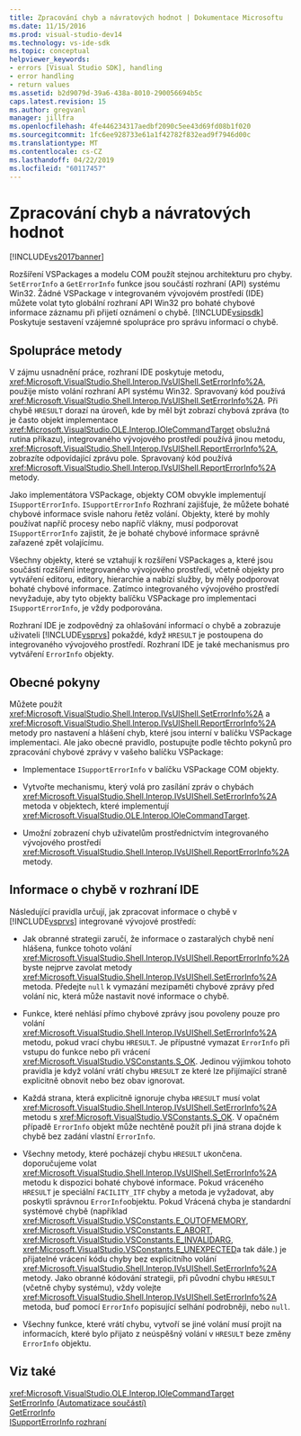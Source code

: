```yaml
---
title: Zpracování chyb a návratových hodnot | Dokumentace Microsoftu
ms.date: 11/15/2016
ms.prod: visual-studio-dev14
ms.technology: vs-ide-sdk
ms.topic: conceptual
helpviewer_keywords:
- errors [Visual Studio SDK], handling
- error handling
- return values
ms.assetid: b2d9079d-39a6-438a-8010-290056694b5c
caps.latest.revision: 15
ms.author: gregvanl
manager: jillfra
ms.openlocfilehash: 4fe446234317aedbf2090c5ee43d69fd08b1f020
ms.sourcegitcommit: 1fc6ee928733e61a1f42782f832ead9f7946d00c
ms.translationtype: MT
ms.contentlocale: cs-CZ
ms.lasthandoff: 04/22/2019
ms.locfileid: "60117457"
---
```

# <a name="error-handling-and-return-values"></a>Zpracování chyb a návratových hodnot
[!INCLUDE[vs2017banner](../includes/vs2017banner.md)]

Rozšíření VSPackages a modelu COM použít stejnou architekturu pro chyby. `SetErrorInfo` a `GetErrorInfo` funkce jsou součástí rozhraní (API) systému Win32. Žádné VSPackage v integrovaném vývojovém prostředí (IDE) můžete volat tyto globální rozhraní API Win32 pro bohaté chybové informace záznamu při přijetí oznámení o chybě. [!INCLUDE[vsipsdk](../includes/vsipsdk-md.md)] Poskytuje sestavení vzájemné spolupráce pro správu informací o chybě.  
  
## <a name="interop-methods"></a>Spolupráce metody  
 V zájmu usnadnění práce, rozhraní IDE poskytuje metodu, <xref:Microsoft.VisualStudio.Shell.Interop.IVsUIShell.SetErrorInfo%2A>, použije místo volání rozhraní API systému Win32. Spravovaný kód používá <xref:Microsoft.VisualStudio.Shell.Interop.IVsUIShell.SetErrorInfo%2A>. Při chybě `HRESULT` dorazí na úroveň, kde by měl být zobrazí chybová zpráva (to je často objekt implementace <xref:Microsoft.VisualStudio.OLE.Interop.IOleCommandTarget> obslužná rutina příkazu), integrovaného vývojového prostředí používá jinou metodu, <xref:Microsoft.VisualStudio.Shell.Interop.IVsUIShell.ReportErrorInfo%2A>, zobrazíte odpovídající zprávu pole. Spravovaný kód používá <xref:Microsoft.VisualStudio.Shell.Interop.IVsUIShell.ReportErrorInfo%2A> metody.  
  
 Jako implementátora VSPackage, objekty COM obvykle implementují `ISupportErrorInfo`. `ISupportErrorInfo` Rozhraní zajišťuje, že můžete bohaté chybové informace svisle nahoru řetěz volání. Objekty, které by mohly používat napříč procesy nebo napříč vlákny, musí podporovat `ISupportErrorInfo` zajistit, že je bohaté chybové informace správně zařazené zpět volajícímu.  
  
 Všechny objekty, které se vztahují k rozšíření VSPackages a, které jsou součástí rozšíření integrovaného vývojového prostředí, včetně objekty pro vytváření editoru, editory, hierarchie a nabízí služby, by měly podporovat bohaté chybové informace. Zatímco integrovaného vývojového prostředí nevyžaduje, aby tyto objekty balíčku VSPackage pro implementaci `ISupportErrorInfo`, je vždy podporována.  
  
 Rozhraní IDE je zodpovědný za ohlašování informací o chybě a zobrazuje uživateli [!INCLUDE[vsprvs](../includes/vsprvs-md.md)] pokaždé, když `HRESULT` je postoupena do integrovaného vývojového prostředí. Rozhraní IDE je také mechanismus pro vytváření `ErrorInfo` objekty.  
  
## <a name="general-guidelines"></a>Obecné pokyny  
 Můžete použít <xref:Microsoft.VisualStudio.Shell.Interop.IVsUIShell.SetErrorInfo%2A> a <xref:Microsoft.VisualStudio.Shell.Interop.IVsUIShell.ReportErrorInfo%2A> metody pro nastavení a hlášení chyb, které jsou interní v balíčku VSPackage implementaci. Ale jako obecné pravidlo, postupujte podle těchto pokynů pro zpracování chybové zprávy v vašeho balíčku VSPackage:  
  
- Implementace `ISupportErrorInfo` v balíčku VSPackage COM objekty.  
  
- Vytvořte mechanismu, který volá pro zasílání zpráv o chybách <xref:Microsoft.VisualStudio.Shell.Interop.IVsUIShell.SetErrorInfo%2A> metoda v objektech, které implementují <xref:Microsoft.VisualStudio.OLE.Interop.IOleCommandTarget>.  
  
- Umožní zobrazení chyb uživatelům prostřednictvím integrovaného vývojového prostředí <xref:Microsoft.VisualStudio.Shell.Interop.IVsUIShell.ReportErrorInfo%2A> metody.  
  
## <a name="error-information-in-the-ide"></a>Informace o chybě v rozhraní IDE  
 Následující pravidla určují, jak zpracovat informace o chybě v [!INCLUDE[vsprvs](../includes/vsprvs-md.md)] integrované vývojové prostředí:  
  
- Jak obranné strategii zaručí, že informace o zastaralých chybě není hlášena, funkce tohoto volání <xref:Microsoft.VisualStudio.Shell.Interop.IVsUIShell.ReportErrorInfo%2A> byste nejprve zavolat metody <xref:Microsoft.VisualStudio.Shell.Interop.IVsUIShell.SetErrorInfo%2A> metoda. Předejte `null` k vymazání mezipaměti chybové zprávy před volání nic, která může nastavit nové informace o chybě.  
  
- Funkce, které nehlásí přímo chybové zprávy jsou povoleny pouze pro volání <xref:Microsoft.VisualStudio.Shell.Interop.IVsUIShell.SetErrorInfo%2A> metodu, pokud vrací chybu `HRESULT`. Je přípustné vymazat `ErrorInfo` při vstupu do funkce nebo při vrácení <xref:Microsoft.VisualStudio.VSConstants.S_OK>. Jedinou výjimkou tohoto pravidla je když volání vrátí chybu `HRESULT` ze které lze přijímající straně explicitně obnovit nebo bez obav ignorovat.  
  
- Každá strana, která explicitně ignoruje chyba `HRESULT` musí volat <xref:Microsoft.VisualStudio.Shell.Interop.IVsUIShell.SetErrorInfo%2A> metodu s <xref:Microsoft.VisualStudio.VSConstants.S_OK>. V opačném případě `ErrorInfo` objekt může nechtěně použít při jiná strana dojde k chybě bez zadání vlastní `ErrorInfo`.  
  
- Všechny metody, které pocházejí chybu `HRESULT` ukončena. doporučujeme volat <xref:Microsoft.VisualStudio.Shell.Interop.IVsUIShell.SetErrorInfo%2A> metodu k dispozici bohaté chybové informace. Pokud vráceného `HRESULT` je speciální `FACILITY_ITF` chyby a metoda je vyžadovat, aby poskytli správnou `ErrorInfo`objektu. Pokud Vrácená chyba je standardní systémové chybě (například <xref:Microsoft.VisualStudio.VSConstants.E_OUTOFMEMORY>, <xref:Microsoft.VisualStudio.VSConstants.E_ABORT>, <xref:Microsoft.VisualStudio.VSConstants.E_INVALIDARG>, <xref:Microsoft.VisualStudio.VSConstants.E_UNEXPECTED>a tak dále.) je přijatelné vrácení kódu chyby bez explicitního volání <xref:Microsoft.VisualStudio.Shell.Interop.IVsUIShell.SetErrorInfo%2A> metody. Jako obranné kódování strategii, při původní chybu `HRESULT` (včetně chyby systému), vždy volejte <xref:Microsoft.VisualStudio.Shell.Interop.IVsUIShell.SetErrorInfo%2A> metoda, buď pomocí `ErrorInfo` popisující selhání podrobněji, nebo `null`.  
  
- Všechny funkce, které vrátí chybu, vytvoří se jiné volání musí projít na informacích, které bylo přijato z neúspěšný volání v `HRESULT` beze změny `ErrorInfo` objektu.  
  
## <a name="see-also"></a>Viz také  
 <xref:Microsoft.VisualStudio.OLE.Interop.IOleCommandTarget>   
 [SetErrorInfo (Automatizace součástí)](http://msdn.microsoft.com/8eaacfac-fc37-4eaa-870b-10b99d598d66)   
 [GetErrorInfo](http://msdn.microsoft.com/03317526-8c4f-4173-bc10-110c8112676a)   
 [ISupportErrorInfo rozhraní](http://msdn.microsoft.com/42d33066-36b4-4a5b-aa5d-46682e560f32)
